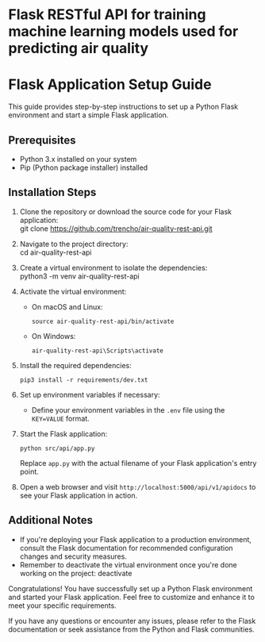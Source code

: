 # Flask RESTful API for training machine learning models used for predicting air quality

# Flask Application Setup Guide

This guide provides step-by-step instructions to set up a Python Flask environment and start a simple Flask application.

## Prerequisites

- Python 3.x installed on your system
- Pip (Python package installer) installed

## Installation Steps

1. Clone the repository or download the source code for your Flask application:  
   git clone https://github.com/trencho/air-quality-rest-api.git
2. Navigate to the project directory:  
   cd air-quality-rest-api
3. Create a virtual environment to isolate the dependencies:  
   python3 -m venv air-quality-rest-api
4. Activate the virtual environment:
    - On macOS and Linux:
      ```
      source air-quality-rest-api/bin/activate
      ```
    - On Windows:
      ```
      air-quality-rest-api\Scripts\activate
      ```
5. Install the required dependencies:
   ```
   pip3 install -r requirements/dev.txt
   ```
6. Set up environment variables if necessary:
    - Define your environment variables in the `.env` file using the `KEY=VALUE` format.
7. Start the Flask application:
   ```
   python src/api/app.py
   ```
   Replace `app.py` with the actual filename of your Flask application's entry point.

8. Open a web browser and visit `http://localhost:5000/api/v1/apidocs` to see your Flask application in action.

## Additional Notes

- If you're deploying your Flask application to a production environment, consult the Flask documentation for
  recommended configuration changes and security measures.
- Remember to deactivate the virtual environment once you're done working on the project:
  deactivate

Congratulations! You have successfully set up a Python Flask environment and started your Flask application. Feel free
to customize and enhance it to meet your specific requirements.

If you have any questions or encounter any issues, please refer to the Flask documentation or seek assistance from the
Python and Flask communities.